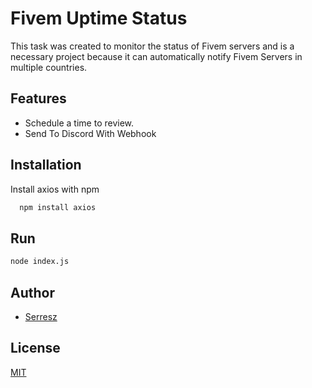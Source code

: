 
# Fivem Uptime Status

This task was created to monitor the status of Fivem servers and is a necessary project because it can automatically notify Fivem Servers in multiple countries.




## Features

- Schedule a time to review.
- Send To Discord With Webhook



## Installation

Install axios with npm

```bash
  npm install axios
```
    
## Run

```bash
node index.js
```
## Author

- [Serresz](https://www.facebook.com/serreszx)


## License

[MIT](https://choosealicense.com/licenses/mit/)

